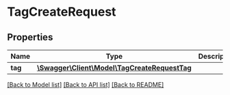 # TagCreateRequest

## Properties
Name | Type | Description | Notes
------------ | ------------- | ------------- | -------------
**tag** | [**\Swagger\Client\Model\TagCreateRequestTag**](TagCreateRequestTag.md) |  | [optional] 

[[Back to Model list]](../README.md#documentation-for-models) [[Back to API list]](../README.md#documentation-for-api-endpoints) [[Back to README]](../README.md)


